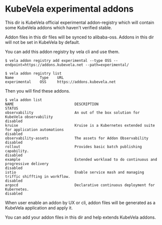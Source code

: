 # KubeVela experimental addons

This dir is KubeVela official experimental addon-registry which will contain some KubeVela addons which haven't verified stable.

Addon files in this dir files will be synced to alibaba-oss. Addons in this  dir will not be set in KubeVela by default.

You can add this addon registry by vela cli and use them.

```shell
$ vela addon registry add experimental --type OSS --endpoint=https://addons.kubevela.net --path=experimental/
```

```shell
$ vela addon registry list      
Name            Type    URL                                                                                                      
experimental    OSS     https://addons.kubevela.net 
```

Then you will find these addons.

```shell
$ vela addon list
NAME                     		DESCRIPTION                                                                                          	STATUS
observability            		An out of the box solution for KubeVela observability                                                	disabled
kruise                   		Kruise is a Kubernetes extended suite for application automations                                    	disabled
observability-assets     		The assets for Addon Observability                                                                   	disabled
rollout                  		Provides basic batch publishing capability.                                                          	disabled
example                  		Extended workload to do continuous and progressive delivery                                          	disabled
istio                    		Enable service mash and managing triffic shiffting in workflow.                                      	disabled
argocd                   		Declarative continuous deployment for Kubernetes.                                                    	disabled
```

When user enable an addon by UX or cli, addon files will be generated as a KubeVela application and apply it.

You can add your addon files in this dir and help extends KubeVela addons. 
